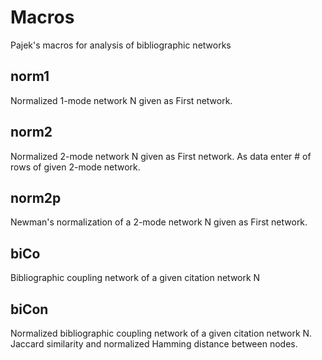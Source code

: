 # Macros

Pajek's macros for analysis of bibliographic networks

## norm1

Normalized 1-mode network N given as First network.

## norm2

Normalized 2-mode network N given as First network. As data enter # of rows of given 2-mode network.

## norm2p

Newman's normalization of a 2-mode network N given as First network.

## biCo

Bibliographic coupling network of a given citation network N

## biCon

Normalized bibliographic coupling network of a given citation network N. Jaccard similarity and normalized Hamming distance between nodes.
